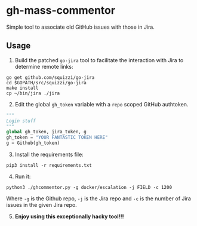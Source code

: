 # gh-mass-commentor
Simple tool to associate old GitHub issues with those in Jira.

## Usage
1. Build the patched `go-jira` tool to facilitate the interaction with Jira
to determine remote links:

```
go get github.com/squizzi/go-jira
cd $GOPATH/src/squizzi/go-jira
make install
cp ~/bin/jira ./jira
```

2. Edit the global `gh_token` variable with a `repo` scoped GitHub authtoken.

```python
"""
Login stuff
"""
global gh_token, jira_token, g
gh_token = "YOUR FANTASTIC TOKEN HERE"
g = Github(gh_token)
```

3. Install the requirements file:

```
pip3 install -r requirements.txt
```

4. Run it:

```
python3 ./ghcommentor.py -g docker/escalation -j FIELD -c 1200
```

Where `-g` is the Github repo, `-j` is the Jira repo and `-c` is the number of
Jira issues in the given Jira repo.

5. **Enjoy using this exceptionally hacky tool!!!**
